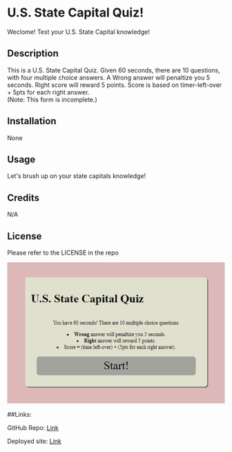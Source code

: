 # U.S. State Capital Quiz! 
Weclome! Test your U.S. State Capital knowledge! 

## Description

This is a U.S. State Capital Quiz. 
Given 60 seconds, there are 10 questions, with four multiple choice answers. A Wrong answer will penaltize you 5 seconds. Right score will reward 5 points. Score is based on timer-left-over + 5pts for each right answer.  
(Note: This form is incomplete.)

## Installation

None

## Usage

Let's brush up on your state capitals knowledge! 

## Credits

N/A

## License
Please refer to the LICENSE in the repo

![image](./Assets/quiz_startgame.png)

##Links: 

GitHub Repo: [Link](https://github.com/s0m3y3/U.S.-State-Capital-Quiz/main)

Deployed site: [Link](https://s0m3y3.github.io/U.S.-State-Capital-Quiz/)
